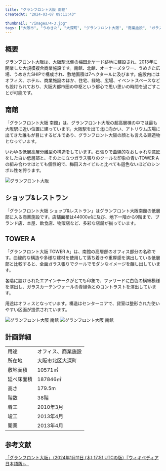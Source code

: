```yaml
---
title: "グランフロント大阪 南館"
createdAt: "2024-03-07 09:11:43"

thumbnail: "/images/4-3.jpg"
tags: ["大阪市", "うめきた", "大深町", "グランフロント大阪", "商業施設", "ガラス張り", "洗練された意匠", "オフィス", "低層高層分離型", "石張り", "センターコア"]
---
```


## 概要
グランフロント大阪は、大阪駅北側の梅田北ヤード跡地に建設され、2013年に開業した大規模複合商業施設です。南館、北館、オーナーズタワー、うめきた広場、うめきたSHIPで構成され、敷地面積は7ヘクタールに及びます。施設内にはオフィス、ホテル、商業施設のほか、住宅、緑地、広場、イベントスペースなども設けられており、大阪大都市圏の中枢という都心で思い思いの時間を過ごすことが可能です。

## 南館
「グランフロント大阪 南館」は、グランフロント大阪の超高層棟の中では最も大阪駅に近い位置に建っています。大阪駅を出て北に向かい、アトリウム広場に出てきた誰もが目にするビルであり、グランフロント大阪の顔とも言える建造物となっています。

いわゆる低層高層分離型の構造をしています。石張りで曲線的なおしゃれな意匠をした白い低層部と、その上に立つガラス張りのクールな印象の青いTOWER Aの組み合わせはとても個性的で、梅田スカイビルと比べても遜色ないほどのシンボル性を誇ります。

<div class="mt-2 grid grid-cols-1 gap-x-2">
	<img src="/images/4-2.jpg" alt="グランフロント大阪"/>
</div>


## ショップ&レストラン
「グランフロント大阪 ショップ&レストラン」はグランフロント大阪南館の低層部に入る商業施設です。店舗面積は44000㎡に及び、地下一階から9階まで、ブランド店、本屋、飲食店、物販店など、多彩な店舗が揃っています。

## TOWER A
「グランフロント大阪 TOWER A」は、南館の高層部のオフィス部分の名称です。曲線的な構造や多様な建材を使用して落ち着きや重厚感を演出している低層部と比較すると、全面ガラス張りでクールでモダンなイメージを醸し出しています。

各階に設けられたエアインテークがとても印象で、ファサードに白色の横縞模様を演出し、ガラスカーテンウォールの青緑色とのコントラストを演出しています。

用途はオフィスとなっています。構造はセンターコアで、貸室は整形された使いやすい区画が提供されています。

<div class="mt-2 grid grid-cols-2 gap-x-2">
	<img src="/images/4-3.jpg" alt="グランフロント大阪 南館"/>
	<img src="/images/4-4.jpg" alt="グランフロント大阪 南館"/>
</div>


## 計画詳細
| | |
| ---- | ----
| 用途 | オフィス、商業施設
| 所在地 | 大阪市北区大深町
| 敷地面積 | 10571㎡
| 延べ床面積 | 187846㎡
| 高さ | 179.5m
| 階数 | 38階
| 着工 | 2010年3月
| 竣工 | 2013年4月
| 開業 | 2013年4月

## 参考文献
[「グランフロント大阪」（2024年1月11日 (木) 17:51 UTCの版）『ウィキペディア日本語版』。](https://ja.wikipedia.org/wiki/%E3%82%B0%E3%83%A9%E3%83%B3%E3%83%95%E3%83%AD%E3%83%B3%E3%83%88%E5%A4%A7%E9%98%AA)